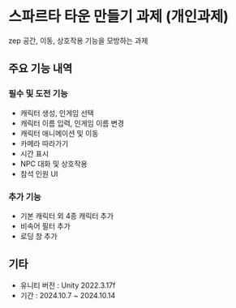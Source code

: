 # 스파르타 타운 만들기 과제 (개인과제)
zep 공간, 이동, 상호작용 기능을 모방하는 과제

## 주요 기능 내역
### 필수 및 도전 기능
* 캐릭터 생성, 인게임 선택
* 캐릭터 이름 입력, 인게임 이름 변경
* 캐릭터 애니메이션 및 이동
* 카메라 따라가기
* 시간 표시
* NPC 대화 및 상호작용
* 참석 인원 UI
### 추가 기능
* 기본 캐릭터 외 4종 캐릭터 추가
* 비속어 필터 추가
* 로딩 창 추가


## 기타
* 유니티 버전 : Unity 2022.3.17f
* 기간 : 2024.10.7 ~ 2024.10.14